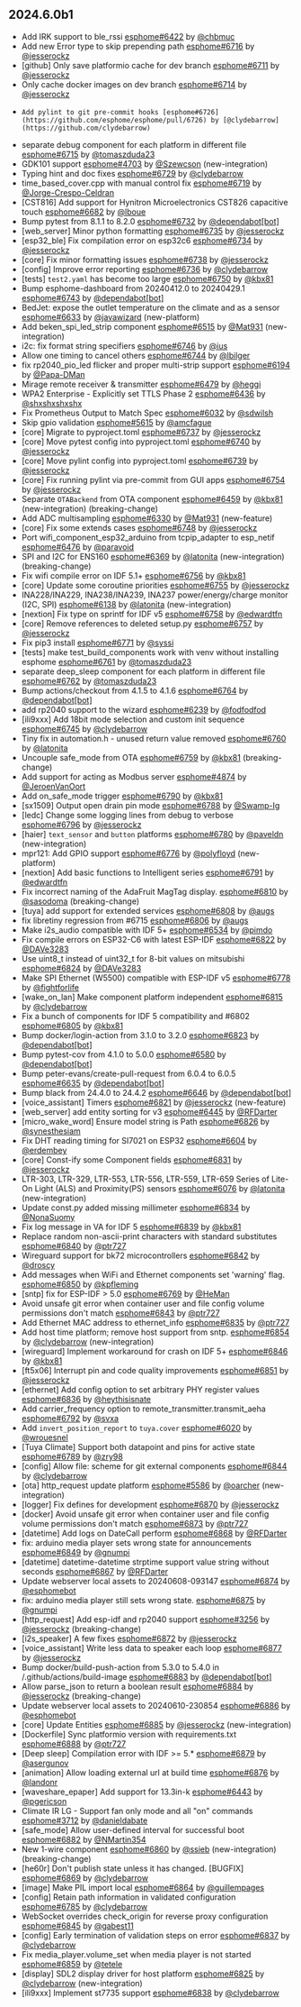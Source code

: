 ## 2024.6.0b1

- Add IRK support to ble_rssi [esphome#6422](https://github.com/esphome/esphome/pull/6422) by [@chbmuc](https://github.com/chbmuc)
- Add new Error type to skip prepending path [esphome#6716](https://github.com/esphome/esphome/pull/6716) by [@jesserockz](https://github.com/jesserockz)
- [github] Only save platformio cache for dev branch [esphome#6711](https://github.com/esphome/esphome/pull/6711) by [@jesserockz](https://github.com/jesserockz)
- Only cache docker images on dev branch [esphome#6714](https://github.com/esphome/esphome/pull/6714) by [@jesserockz](https://github.com/jesserockz)
-     Add pylint to git pre-commit hooks [esphome#6726](https://github.com/esphome/esphome/pull/6726) by [@clydebarrow](https://github.com/clydebarrow)
- separate debug component for each platform in different file [esphome#6715](https://github.com/esphome/esphome/pull/6715) by [@tomaszduda23](https://github.com/tomaszduda23)
- GDK101 support [esphome#4703](https://github.com/esphome/esphome/pull/4703) by [@Szewcson](https://github.com/Szewcson) (new-integration)
- Typing hint and doc fixes [esphome#6729](https://github.com/esphome/esphome/pull/6729) by [@clydebarrow](https://github.com/clydebarrow)
- time_based_cover.cpp with manual control fix [esphome#6719](https://github.com/esphome/esphome/pull/6719) by [@Jorge-Crespo-Celdran](https://github.com/Jorge-Crespo-Celdran)
- [CST816] Add support for Hynitron Microelectronics CST826 capacitive touch [esphome#6682](https://github.com/esphome/esphome/pull/6682) by [@lboue](https://github.com/lboue)
- Bump pytest from 8.1.1 to 8.2.0 [esphome#6732](https://github.com/esphome/esphome/pull/6732) by [@dependabot[bot]](https://github.com/apps/dependabot)
- [web_server] Minor python formatting [esphome#6735](https://github.com/esphome/esphome/pull/6735) by [@jesserockz](https://github.com/jesserockz)
- [esp32_ble] Fix compilation error on esp32c6 [esphome#6734](https://github.com/esphome/esphome/pull/6734) by [@jesserockz](https://github.com/jesserockz)
- [core] Fix minor formatting issues [esphome#6738](https://github.com/esphome/esphome/pull/6738) by [@jesserockz](https://github.com/jesserockz)
- [config] Improve error reporting [esphome#6736](https://github.com/esphome/esphome/pull/6736) by [@clydebarrow](https://github.com/clydebarrow)
- [tests] ``test2.yaml`` has become too large [esphome#6750](https://github.com/esphome/esphome/pull/6750) by [@kbx81](https://github.com/kbx81)
- Bump esphome-dashboard from 20240412.0 to 20240429.1 [esphome#6743](https://github.com/esphome/esphome/pull/6743) by [@dependabot[bot]](https://github.com/apps/dependabot)
- BedJet: expose the outlet temperature on the climate and as a sensor [esphome#6633](https://github.com/esphome/esphome/pull/6633) by [@javawizard](https://github.com/javawizard) (new-platform)
- Add beken_spi_led_strip component [esphome#6515](https://github.com/esphome/esphome/pull/6515) by [@Mat931](https://github.com/Mat931) (new-integration)
- i2c: fix format string specifiers [esphome#6746](https://github.com/esphome/esphome/pull/6746) by [@ius](https://github.com/ius)
- Allow one timing to cancel others [esphome#6744](https://github.com/esphome/esphome/pull/6744) by [@lbilger](https://github.com/lbilger)
- fix rp2040_pio_led flicker and proper multi-strip support [esphome#6194](https://github.com/esphome/esphome/pull/6194) by [@Papa-DMan](https://github.com/Papa-DMan)
- Mirage remote receiver & transmitter [esphome#6479](https://github.com/esphome/esphome/pull/6479) by [@heggi](https://github.com/heggi)
- WPA2 Enterprise - Explicitly set TTLS Phase 2 [esphome#6436](https://github.com/esphome/esphome/pull/6436) by [@shxshxshxshx](https://github.com/shxshxshxshx)
- Fix Prometheus Output to Match Spec [esphome#6032](https://github.com/esphome/esphome/pull/6032) by [@sdwilsh](https://github.com/sdwilsh)
- Skip gpio validation [esphome#5615](https://github.com/esphome/esphome/pull/5615) by [@amcfague](https://github.com/amcfague)
- [core] Migrate to pyproject.toml [esphome#6737](https://github.com/esphome/esphome/pull/6737) by [@jesserockz](https://github.com/jesserockz)
- [core] Move pytest config into pyproject.toml [esphome#6740](https://github.com/esphome/esphome/pull/6740) by [@jesserockz](https://github.com/jesserockz)
- [core] Move pylint config into pyproject.toml [esphome#6739](https://github.com/esphome/esphome/pull/6739) by [@jesserockz](https://github.com/jesserockz)
- [core] Fix running pylint via pre-commit from GUI apps [esphome#6754](https://github.com/esphome/esphome/pull/6754) by [@jesserockz](https://github.com/jesserockz)
- Separate `OTABackend` from OTA component [esphome#6459](https://github.com/esphome/esphome/pull/6459) by [@kbx81](https://github.com/kbx81) (new-integration) (breaking-change)
- Add ADC multisampling [esphome#6330](https://github.com/esphome/esphome/pull/6330) by [@Mat931](https://github.com/Mat931) (new-feature)
- [core] Fix some extends cases [esphome#6748](https://github.com/esphome/esphome/pull/6748) by [@jesserockz](https://github.com/jesserockz)
- Port wifi_component_esp32_arduino from tcpip_adapter to esp_netif [esphome#6476](https://github.com/esphome/esphome/pull/6476) by [@paravoid](https://github.com/paravoid)
- SPI and I2C for ENS160 [esphome#6369](https://github.com/esphome/esphome/pull/6369) by [@latonita](https://github.com/latonita) (new-integration) (breaking-change)
- Fix wifi compile error on IDF 5.1+ [esphome#6756](https://github.com/esphome/esphome/pull/6756) by [@kbx81](https://github.com/kbx81)
- [core] Update some coroutine priorities [esphome#6755](https://github.com/esphome/esphome/pull/6755) by [@jesserockz](https://github.com/jesserockz)
- INA228/INA229, INA238/INA239, INA237 power/energy/charge monitor (I2C, SPI) [esphome#6138](https://github.com/esphome/esphome/pull/6138) by [@latonita](https://github.com/latonita) (new-integration)
- [nextion] Fix type on sprintf for IDF v5 [esphome#6758](https://github.com/esphome/esphome/pull/6758) by [@edwardtfn](https://github.com/edwardtfn)
- [core] Remove references to deleted setup.py [esphome#6757](https://github.com/esphome/esphome/pull/6757) by [@jesserockz](https://github.com/jesserockz)
- Fix pip3 install [esphome#6771](https://github.com/esphome/esphome/pull/6771) by [@syssi](https://github.com/syssi)
- [tests] make test_build_components work with venv without installing esphome [esphome#6761](https://github.com/esphome/esphome/pull/6761) by [@tomaszduda23](https://github.com/tomaszduda23)
- separate deep_sleep component for each platform in different file [esphome#6762](https://github.com/esphome/esphome/pull/6762) by [@tomaszduda23](https://github.com/tomaszduda23)
- Bump actions/checkout from 4.1.5 to 4.1.6 [esphome#6764](https://github.com/esphome/esphome/pull/6764) by [@dependabot[bot]](https://github.com/apps/dependabot)
- add rp2040 support to the wizard [esphome#6239](https://github.com/esphome/esphome/pull/6239) by [@fodfodfod](https://github.com/fodfodfod)
- [ili9xxx] Add 18bit mode selection and custom init sequence [esphome#6745](https://github.com/esphome/esphome/pull/6745) by [@clydebarrow](https://github.com/clydebarrow)
- Tiny fix in automation.h - unused return value removed [esphome#6760](https://github.com/esphome/esphome/pull/6760) by [@latonita](https://github.com/latonita)
- Uncouple safe_mode from OTA [esphome#6759](https://github.com/esphome/esphome/pull/6759) by [@kbx81](https://github.com/kbx81) (breaking-change)
- Add support for acting as Modbus server [esphome#4874](https://github.com/esphome/esphome/pull/4874) by [@JeroenVanOort](https://github.com/JeroenVanOort)
- Add on_safe_mode trigger [esphome#6790](https://github.com/esphome/esphome/pull/6790) by [@kbx81](https://github.com/kbx81)
- [sx1509] Output open drain pin mode [esphome#6788](https://github.com/esphome/esphome/pull/6788) by [@Swamp-Ig](https://github.com/Swamp-Ig)
- [ledc] Change some logging lines from debug to verbose [esphome#6796](https://github.com/esphome/esphome/pull/6796) by [@jesserockz](https://github.com/jesserockz)
- [haier] ``text_sensor`` and ``button`` platforms [esphome#6780](https://github.com/esphome/esphome/pull/6780) by [@paveldn](https://github.com/paveldn) (new-integration)
- mpr121: Add GPIO support [esphome#6776](https://github.com/esphome/esphome/pull/6776) by [@polyfloyd](https://github.com/polyfloyd) (new-platform)
- [nextion] Add basic functions to Intelligent series [esphome#6791](https://github.com/esphome/esphome/pull/6791) by [@edwardtfn](https://github.com/edwardtfn)
- Fix incorrect naming of the AdaFruit MagTag display. [esphome#6810](https://github.com/esphome/esphome/pull/6810) by [@sasodoma](https://github.com/sasodoma) (breaking-change)
- [tuya] add support for extended services [esphome#6808](https://github.com/esphome/esphome/pull/6808) by [@augs](https://github.com/augs)
- fix libretiny regression from #6715 [esphome#6806](https://github.com/esphome/esphome/pull/6806) by [@augs](https://github.com/augs)
- Make i2s_audio compatible with  IDF 5+ [esphome#6534](https://github.com/esphome/esphome/pull/6534) by [@pimdo](https://github.com/pimdo)
- Fix compile errors on ESP32-C6 with latest ESP-IDF [esphome#6822](https://github.com/esphome/esphome/pull/6822) by [@DAVe3283](https://github.com/DAVe3283)
- Use uint8_t instead of uint32_t for 8-bit values on mitsubishi [esphome#6824](https://github.com/esphome/esphome/pull/6824) by [@DAVe3283](https://github.com/DAVe3283)
- Make SPI Ethernet (W5500) compatible with ESP-IDF v5 [esphome#6778](https://github.com/esphome/esphome/pull/6778) by [@fightforlife](https://github.com/fightforlife)
- [wake_on_lan] Make component platform independent [esphome#6815](https://github.com/esphome/esphome/pull/6815) by [@clydebarrow](https://github.com/clydebarrow)
- Fix a bunch of components for IDF 5 compatibility and #6802 [esphome#6805](https://github.com/esphome/esphome/pull/6805) by [@kbx81](https://github.com/kbx81)
- Bump docker/login-action from 3.1.0 to 3.2.0 [esphome#6823](https://github.com/esphome/esphome/pull/6823) by [@dependabot[bot]](https://github.com/apps/dependabot)
- Bump pytest-cov from 4.1.0 to 5.0.0 [esphome#6580](https://github.com/esphome/esphome/pull/6580) by [@dependabot[bot]](https://github.com/apps/dependabot)
- Bump peter-evans/create-pull-request from 6.0.4 to 6.0.5 [esphome#6635](https://github.com/esphome/esphome/pull/6635) by [@dependabot[bot]](https://github.com/apps/dependabot)
- Bump black from 24.4.0 to 24.4.2 [esphome#6646](https://github.com/esphome/esphome/pull/6646) by [@dependabot[bot]](https://github.com/apps/dependabot)
- [voice_assistant] Timers [esphome#6821](https://github.com/esphome/esphome/pull/6821) by [@jesserockz](https://github.com/jesserockz) (new-feature)
- [web_server] add entity sorting for v3 [esphome#6445](https://github.com/esphome/esphome/pull/6445) by [@RFDarter](https://github.com/RFDarter)
- [micro_wake_word] Ensure model string is Path [esphome#6826](https://github.com/esphome/esphome/pull/6826) by [@synesthesiam](https://github.com/synesthesiam)
-  Fix DHT reading timing for SI7021 on ESP32 [esphome#6604](https://github.com/esphome/esphome/pull/6604) by [@erdembey](https://github.com/erdembey)
- [core] Const-ify some Component fields [esphome#6831](https://github.com/esphome/esphome/pull/6831) by [@jesserockz](https://github.com/jesserockz)
- LTR-303, LTR-329, LTR-553, LTR-556, LTR-559, LTR-659 Series of Lite-On Light (ALS) and Proximity(PS) sensors [esphome#6076](https://github.com/esphome/esphome/pull/6076) by [@latonita](https://github.com/latonita) (new-integration)
- Update const.py added missing millimeter [esphome#6834](https://github.com/esphome/esphome/pull/6834) by [@NonaSuomy](https://github.com/NonaSuomy)
- Fix log message in VA for IDF 5 [esphome#6839](https://github.com/esphome/esphome/pull/6839) by [@kbx81](https://github.com/kbx81)
- Replace random non-ascii-print characters with standard substitutes [esphome#6840](https://github.com/esphome/esphome/pull/6840) by [@ptr727](https://github.com/ptr727)
- Wireguard support for bk72 microcontrollers [esphome#6842](https://github.com/esphome/esphome/pull/6842) by [@droscy](https://github.com/droscy)
- Add messages when WiFi and Ethernet components set 'warning' flag. [esphome#6850](https://github.com/esphome/esphome/pull/6850) by [@kpfleming](https://github.com/kpfleming)
- [sntp] fix for ESP-IDF > 5.0 [esphome#6769](https://github.com/esphome/esphome/pull/6769) by [@HeMan](https://github.com/HeMan)
- Avoid unsafe git error when container user and file config volume permissions don't match [esphome#6843](https://github.com/esphome/esphome/pull/6843) by [@ptr727](https://github.com/ptr727)
- Add Ethernet MAC address to ethernet_info [esphome#6835](https://github.com/esphome/esphome/pull/6835) by [@ptr727](https://github.com/ptr727)
- Add host time platform; remove host support from sntp. [esphome#6854](https://github.com/esphome/esphome/pull/6854) by [@clydebarrow](https://github.com/clydebarrow) (new-integration)
- [wireguard] Implement workaround for crash on IDF 5+ [esphome#6846](https://github.com/esphome/esphome/pull/6846) by [@kbx81](https://github.com/kbx81)
- [ft5x06] Interrupt pin and code quality improvements [esphome#6851](https://github.com/esphome/esphome/pull/6851) by [@jesserockz](https://github.com/jesserockz)
- [ethernet] Add config option to set arbitrary PHY register values [esphome#6836](https://github.com/esphome/esphome/pull/6836) by [@heythisisnate](https://github.com/heythisisnate)
- Add carrier_frequency option to remote_transmitter.transmit_aeha [esphome#6792](https://github.com/esphome/esphome/pull/6792) by [@svxa](https://github.com/svxa)
- Add `invert_position_report` to `tuya.cover` [esphome#6020](https://github.com/esphome/esphome/pull/6020) by [@wrouesnel](https://github.com/wrouesnel)
- [Tuya Climate] Support both datapoint and pins for active state [esphome#6789](https://github.com/esphome/esphome/pull/6789) by [@zry98](https://github.com/zry98)
- [config] Allow file: scheme for git external components [esphome#6844](https://github.com/esphome/esphome/pull/6844) by [@clydebarrow](https://github.com/clydebarrow)
- [ota] http_request update platform [esphome#5586](https://github.com/esphome/esphome/pull/5586) by [@oarcher](https://github.com/oarcher) (new-integration)
- [logger] Fix defines for development [esphome#6870](https://github.com/esphome/esphome/pull/6870) by [@jesserockz](https://github.com/jesserockz)
- [docker] Avoid unsafe git error when container user and file config volume permissions don't match [esphome#6873](https://github.com/esphome/esphome/pull/6873) by [@ptr727](https://github.com/ptr727)
- [datetime] Add logs on DateCall perform [esphome#6868](https://github.com/esphome/esphome/pull/6868) by [@RFDarter](https://github.com/RFDarter)
- fix: arduino media player sets wrong state for announcements [esphome#6849](https://github.com/esphome/esphome/pull/6849) by [@gnumpi](https://github.com/gnumpi)
- [datetime] datetime-datetime  strptime support value string without seconds [esphome#6867](https://github.com/esphome/esphome/pull/6867) by [@RFDarter](https://github.com/RFDarter)
- Update webserver local assets to 20240608-093147 [esphome#6874](https://github.com/esphome/esphome/pull/6874) by [@esphomebot](https://github.com/esphomebot)
- fix: arduino media player still sets wrong state. [esphome#6875](https://github.com/esphome/esphome/pull/6875) by [@gnumpi](https://github.com/gnumpi)
- [http_request] Add esp-idf and rp2040 support [esphome#3256](https://github.com/esphome/esphome/pull/3256) by [@jesserockz](https://github.com/jesserockz) (breaking-change)
- [i2s_speaker] A few fixes [esphome#6872](https://github.com/esphome/esphome/pull/6872) by [@jesserockz](https://github.com/jesserockz)
- [voice_assistant] Write less data to speaker each loop [esphome#6877](https://github.com/esphome/esphome/pull/6877) by [@jesserockz](https://github.com/jesserockz)
- Bump docker/build-push-action from 5.3.0 to 5.4.0 in /.github/actions/build-image [esphome#6883](https://github.com/esphome/esphome/pull/6883) by [@dependabot[bot]](https://github.com/apps/dependabot)
- Allow parse_json to return a boolean result [esphome#6884](https://github.com/esphome/esphome/pull/6884) by [@jesserockz](https://github.com/jesserockz) (breaking-change)
- Update webserver local assets to 20240610-230854 [esphome#6886](https://github.com/esphome/esphome/pull/6886) by [@esphomebot](https://github.com/esphomebot)
- [core] Update Entities [esphome#6885](https://github.com/esphome/esphome/pull/6885) by [@jesserockz](https://github.com/jesserockz) (new-integration)
- [Dockerfile] Sync platformio version with requirements.txt [esphome#6888](https://github.com/esphome/esphome/pull/6888) by [@ptr727](https://github.com/ptr727)
- [Deep sleep] Compilation error with IDF >= 5.* [esphome#6879](https://github.com/esphome/esphome/pull/6879) by [@asergunov](https://github.com/asergunov)
- [animation] Allow loading external url at build time [esphome#6876](https://github.com/esphome/esphome/pull/6876) by [@landonr](https://github.com/landonr)
- [waveshare_epaper] Add support for 13.3in-k [esphome#6443](https://github.com/esphome/esphome/pull/6443) by [@pgericson](https://github.com/pgericson)
- Climate IR LG - Support fan only mode and all "on" commands [esphome#3712](https://github.com/esphome/esphome/pull/3712) by [@danieldabate](https://github.com/danieldabate)
- [safe_mode] Allow user-defined interval for successful boot [esphome#6882](https://github.com/esphome/esphome/pull/6882) by [@NMartin354](https://github.com/NMartin354)
- New 1-wire component [esphome#6860](https://github.com/esphome/esphome/pull/6860) by [@ssieb](https://github.com/ssieb) (new-integration) (breaking-change)
- [he60r] Don't publish state unless it has changed. [BUGFIX] [esphome#6869](https://github.com/esphome/esphome/pull/6869) by [@clydebarrow](https://github.com/clydebarrow)
- [image] Make PIL import local [esphome#6864](https://github.com/esphome/esphome/pull/6864) by [@guillempages](https://github.com/guillempages)
- [config] Retain path information in validated configuration [esphome#6785](https://github.com/esphome/esphome/pull/6785) by [@clydebarrow](https://github.com/clydebarrow)
- WebSocket overrides check_origin for reverse proxy configuration [esphome#6845](https://github.com/esphome/esphome/pull/6845) by [@gabest11](https://github.com/gabest11)
- [config] Early termination of validation steps on error [esphome#6837](https://github.com/esphome/esphome/pull/6837) by [@clydebarrow](https://github.com/clydebarrow)
- Fix media_player.volume_set when media player is not started [esphome#6859](https://github.com/esphome/esphome/pull/6859) by [@tetele](https://github.com/tetele)
- [display] SDL2 display driver for host platform [esphome#6825](https://github.com/esphome/esphome/pull/6825) by [@clydebarrow](https://github.com/clydebarrow) (new-integration)
- [ili9xxx] Implement st7735 support [esphome#6838](https://github.com/esphome/esphome/pull/6838) by [@clydebarrow](https://github.com/clydebarrow)

